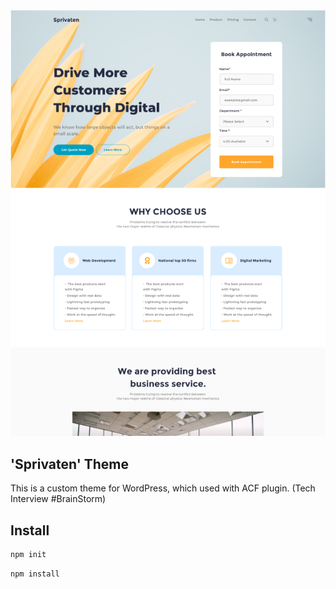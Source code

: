 <img src="screenshot.png" alt="Sprivaten Theme" />

## 'Sprivaten' Theme
This is a custom theme for WordPress, which used with ACF plugin. (Tech Interview #BrainStorm)

## Install

```sh
npm init
```

```sh
npm install
```
